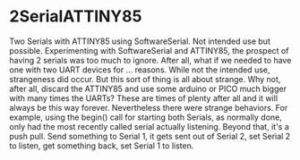 # 2SerialATTINY85
Two Serials with ATTINY85 using SoftwareSerial. Not intended use  but possible. 
Experimenting with SoftwareSerial and ATTINY85, the prospect of having 2 serials was too much to ignore. After all, what if we needed to have one with two UART devices for ... reasons. 
While not the intended use, strangeness did occur. But this sort of thing is all about strange. Why not, after all, discard the ATTINY85 and use some arduino or PICO much bigger with many times the UARTs? These are times of plenty after all and it will always be this way forever. 
Nevertheless there were strange behaviors. For example, using the begin() call for starting both Serials, as normally done, only had the most recently called serial actually listening.
Beyond that, it's a push pull. Send something to Serial 1, it gets sent out of Serial 2, set Serial 2 to listen, get something back, set Serial 1 to listen. 
